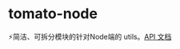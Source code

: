 # tomato-node
⚡️简洁、可拆分模块的针对Node端的 utils。[API 文档](https://tomato-js.github.io/tomato-node/index.html)
